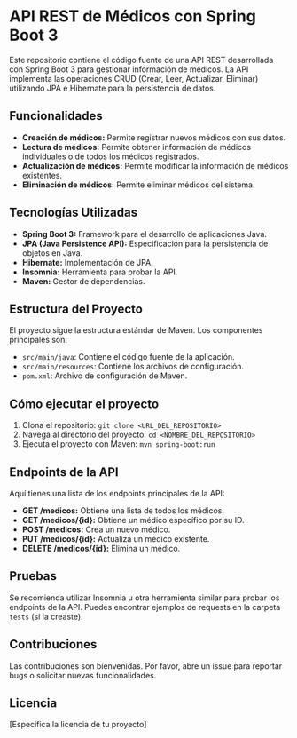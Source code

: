 # API REST de Médicos con Spring Boot 3

Este repositorio contiene el código fuente de una API REST desarrollada con Spring Boot 3 para gestionar información de médicos.  La API implementa las operaciones CRUD (Crear, Leer, Actualizar, Eliminar) utilizando JPA e Hibernate para la persistencia de datos.

## Funcionalidades

* **Creación de médicos:** Permite registrar nuevos médicos con sus datos.
* **Lectura de médicos:** Permite obtener información de médicos individuales o de todos los médicos registrados.
* **Actualización de médicos:** Permite modificar la información de médicos existentes.
* **Eliminación de médicos:** Permite eliminar médicos del sistema.

## Tecnologías Utilizadas

* **Spring Boot 3:** Framework para el desarrollo de aplicaciones Java.
* **JPA (Java Persistence API):** Especificación para la persistencia de objetos en Java.
* **Hibernate:** Implementación de JPA.
* **Insomnia:** Herramienta para probar la API.
* **Maven:** Gestor de dependencias.

## Estructura del Proyecto

El proyecto sigue la estructura estándar de Maven.  Los componentes principales son:

* `src/main/java`: Contiene el código fuente de la aplicación.
* `src/main/resources`: Contiene los archivos de configuración.
* `pom.xml`: Archivo de configuración de Maven.

## Cómo ejecutar el proyecto

1. Clona el repositorio: `git clone <URL_DEL_REPOSITORIO>`
2. Navega al directorio del proyecto: `cd <NOMBRE_DEL_REPOSITORIO>`
3. Ejecuta el proyecto con Maven: `mvn spring-boot:run`

## Endpoints de la API

Aquí tienes una lista de los endpoints principales de la API:

* **GET /medicos:** Obtiene una lista de todos los médicos.
* **GET /medicos/{id}:** Obtiene un médico específico por su ID.
* **POST /medicos:** Crea un nuevo médico.
* **PUT /medicos/{id}:** Actualiza un médico existente.
* **DELETE /medicos/{id}:** Elimina un médico.

## Pruebas

Se recomienda utilizar Insomnia u otra herramienta similar para probar los endpoints de la API.  Puedes encontrar ejemplos de requests en la carpeta `tests` (si la creaste).

## Contribuciones

Las contribuciones son bienvenidas.  Por favor, abre un issue para reportar bugs o solicitar nuevas funcionalidades.

## Licencia

[Especifica la licencia de tu proyecto]
